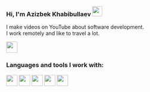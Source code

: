 ### Hi, I'm Azizbek Khabibullaev <img src="https://media.giphy.com/media/hvRJCLFzcasrR4ia7z/giphy.gif" width="27px">

I make videos on YouTube about software development. <br />
I work remotely and like to travel a lot.

<a href="https://www.youtube.com/azizbekkhabibullaev">
  <img src="https://www.freeiconspng.com/thumbs/youtube-logo-png/hd-youtube-logo-png-transparent-background-20.png" width="30px">
</a>

<br />

### Languages and tools I work with:

<code><img src="https://upload.wikimedia.org/wikipedia/commons/thumb/0/00/HTML5_logo_black.svg/800px-HTML5_logo_black.svg.png" width="30px"></code>
<code><img src="https://batflat.org/themes/default/img/css-logo.png" width="30px"></code>
<code><img src="https://upload.wikimedia.org/wikipedia/commons/thumb/0/00/HTML5_logo_black.svg/800px-HTML5_logo_black.svg.png" width="30px"></code>
<code><img src="https://upload.wikimedia.org/wikipedia/commons/thumb/0/00/HTML5_logo_black.svg/800px-HTML5_logo_black.svg.png" width="30px"></code>
<code><img src="https://upload.wikimedia.org/wikipedia/commons/thumb/0/00/HTML5_logo_black.svg/800px-HTML5_logo_black.svg.png" width="30px"></code>

